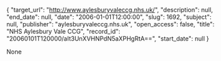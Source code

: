 {
  "target_url": "http://www.aylesburyvaleccg.nhs.uk/", 
  "description": null, 
  "end_date": null, 
  "date": "2006-01-01T12:00:00", 
  "slug": 1692, 
  "subject": null, 
  "publisher": "aylesburyvaleccg.nhs.uk", 
  "open_access": false, 
  "title": "NHS Aylesbury Vale CCG", 
  "record_id": "20060101T120000/aIt3UnXVHNPdN5aXPHgRtA==", 
  "start_date": null
}

None